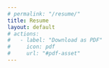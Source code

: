 ```yaml
---
# permalink: "/resume/"
title: Resume
layout: default
# actions:
#   - label: "Download as PDF"
#     icon: pdf
#     url: "#pdf-asset"
---
```


